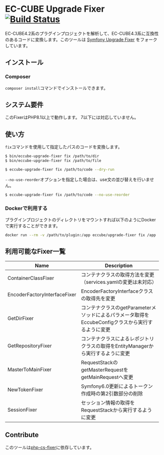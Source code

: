 # EC-CUBE Upgrade Fixer [![Build Status](https://travis-ci.org/EC-CUBE/Eccube-Upgrade-Fixer.svg)](https://travis-ci.org/EC-CUBE/Eccube-Upgrade-Fixer)

EC-CUBE4.2系のプラグインプロジェクトを解析して、EC-CUBE4.3系に互換性のあるコードに変換します。このツールは [Symfony Upgrade Fixer](https://github.com/umpirsky/Symfony-Upgrade-Fixer) をフォークしています。

## インストール

### Composer

``composer install``コマンドでインストールできます。

## システム要件

このFixerはPHP8.1以上で動作します。
7以下には対応していません。

## 使い方

``fix``コマンドを使用して指定したパスのコードを変換します。

```bash
$ bin/eccube-upgrade-fixer fix /path/to/dir
$ bin/eccube-upgrade-fixer fix /path/to/file
```

<!-- ``--dry-run``オプションを付けると、ファイルは変更せずに変換が必要なファイルを表示します。 -->

```bash
$ eccube-upgrade-fixer fix /path/to/code --dry-run
```

``--no-use-reorder``オプションを指定した場合は、use文の並び替えを行いません。

```bash
$ eccube-upgrade-fixer fix /path/to/code --no-use-reorder
```

### Dockerで利用する

プラグインプロジェクトのディレクトリをマウントすれば以下のようにDockerで実行することができます。

```bash
docker run --rm -v /path/to/plugin:/app eccube/upgrade-fixer fix /app
```


## 利用可能なFixer一覧

| Name  | Description |
| ----  | ----------- |
| ContainerClassFixer | コンテナクラスの取得方法を変更（services.yamlの変更は未対応） |
| EncoderFactoryInterfaceFixer | EncoderFactoryInterfaceクラスの取得先を変更 |
| GetDirFixer | コンテナクラスのgetParameterメソッドによるパラメータ取得をEccubeConfigクラスから実行するように変更 |
| GetRepositoryFixer | コンテナクラスによるレポジトリクラスの取得をEntityManagerから実行するように変更 |
| MasterToMainFixer | RequestStackのgetMasterRequestをgetMainRequestへ変更 |
| NewTokenFixer | Symfony6.0更新によるトークン作成時の第2引数部分の削除 |
| SessionFixer | セッション情報の取得をRequestStackから実行するように変更 |


## Contribute

このツールは[php-cs-fixer](https://github.com/PHP-CS-Fixer/PHP-CS-Fixer)に依存しています。